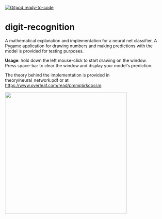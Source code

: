 [![Gitpod ready-to-code](https://img.shields.io/badge/Gitpod-ready--to--code-blue?logo=gitpod)](https://gitpod.io/#https://github.com/joeyshi12/digit-recognition)

# digit-recognition

A mathematical explanation and implementation for a neural net classifier. A Pygame application for drawing numbers and making predictions with the model is provided for testing purposes. 

**Usage**: hold down the left mouse-click to start drawing on the window. Press space-bar to clear the window and display your model's prediction. 

The theory behind the implementation is provided in theory/neural_network.pdf or at https://www.overleaf.com/read/pmmpbrkcbssm

<img src='https://user-images.githubusercontent.com/46363213/86312245-2026d500-bbd7-11ea-95ba-2e7def61d469.PNG' height='400'>
